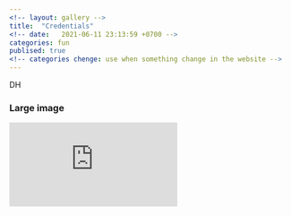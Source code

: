```yaml
---
<!-- layout: gallery -->
title:  "Credentials"
<!-- date:   2021-06-11 23:13:59 +0700 -->
categories: fun
publised: true
<!-- categories chenge: use when something change in the website -->
---
```


DH

### Large image

<embed src="https://oattao.github.io/dh.pdf" type="application/pdf" />

<!-- <img src="images/certifications/dh.png" class="img-responsive" alt=""> </div> -->


<!-- ![](https://github.com/oattao/oattao.github.io/blob/master/images/certifications/dh.png) -->